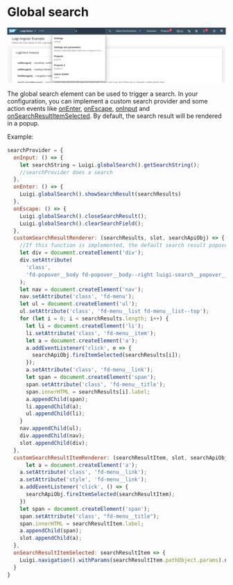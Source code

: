 <!-- meta
{
  "node": {
    "label": "Global search",
    "category": {
      "label": "Navigation",
      "collapsible": true
    },
    "metaData": {
      "categoryPosition": 3,
      "position": 2
    }
  }
}
meta -->
# Global search

![Global Search](assets/globalsearch.jpg)

The global search element can be used to trigger a search. In your configuration, you can implement a custom search provider and some action events like [onEnter](navigation-parameters-reference.md#searchProvider), [onEscape](navigation-parameters-reference.md#searchProvider), [onInput](navigation-parameters-reference.md#searchProvider) and [onSearchResultItemSelected](navigation-parameters-reference.md#searchProvider).
By default, the search result will be rendered in a popup.

Example:

```javascript
searchProvider = {
  onInput: () => {
    let searchString = Luigi.globalSearch().getSearchString();
    //searchProvider does a search
  },
  onEnter: () => {
    Luigi.globalSearch().showSearchResult(searchResults)
  },
  onEscape: () => {
    Luigi.globalSearch().closeSearchResult();
    Luigi.globalSearch().clearSearchField();
  },
  customSearchResultRenderer: (searchResults, slot, searchApiObj) => {
    //If this function is implemented, the default search result popover will not be displayed.
    let div = document.createElement('div');
    div.setAttribute(
      'class',
      'fd-popover__body fd-popover__body--right luigi-search__popover__body'
    );
    let nav = document.createElement('nav');
    nav.setAttribute('class', 'fd-menu');
    let ul = document.createElement('ul');
    ul.setAttribute('class', 'fd-menu__list fd-menu__list--top');
    for (let i = 0; i < searchResults.length; i++) {
      let li = document.createElement('li');
      li.setAttribute('class', 'fd-menu__item');
      let a = document.createElement('a');
      a.addEventListener('click', e => {
        searchApiObj.fireItemSelected(searchResults[i]);
      });
      a.setAttribute('class', 'fd-menu__link');
      let span = document.createElement('span');
      span.setAttribute('class', 'fd-menu__title');
      span.innerHTML = searchResults[i].label;
      a.appendChild(span);
      li.appendChild(a);
      ul.appendChild(li);
    }
    nav.appendChild(ul);
    div.appendChild(nav);
    slot.appendChild(div);
  },
  customSearchResultItemRenderer: (searchResultItem, slot, searchApiObj) => {
      let a = document.createElement('a');
    a.setAttribute('class', 'fd-menu__link');
    a.setAttribute('style', 'fd-menu__link');
    a.addEventListener('click', () => {
      searchApiObj.fireItemSelected(searchResultItem);
    })
    let span = document.createElement('span');
    span.setAttribute('class', "fd-menu__title");
    span.innerHTML = searchResultItem.label;
    a.appendChild(span);
    slot.appendChild(a);
  },
  onSearchResultItemSelected: searchResultItem => {
    Luigi.navigation().withParams(searchResultItem.pathObject.params).navigate(searchResultItem.pathObject.link);
  }
}
```